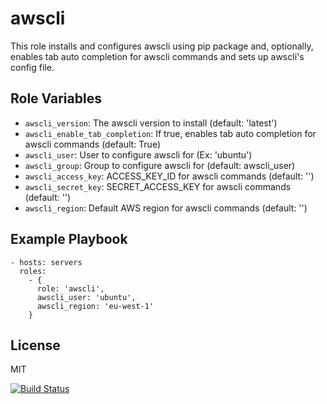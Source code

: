 awscli
======

This role installs and configures awscli using pip package and, optionally, enables tab auto completion for awscli commands and sets up awscli's config file.

Role Variables
--------------

- `awscli_version`: The awscli version to install (default: 'latest')
- `awscli_enable_tab_completion`: If true, enables tab auto completion for awscli commands (default: True)
- `awscli_user`: User to configure awscli for (Ex: 'ubuntu')
- `awscli_group`: Group to configure awscli for (default: awscli_user)
- `awscli_access_key`: ACCESS_KEY_ID for awscli commands (default: '')
- `awscli_secret_key`: SECRET_ACCESS_KEY for awscli commands (default: '')
- `awscli_region`: Default AWS region for awscli commands (default: '')

Example Playbook
----------------

    - hosts: servers
      roles:
        - { 
          role: 'awscli',
          awscli_user: 'ubuntu',
          awscli_region: 'eu-west-1'
        }

License
-------

MIT

[![Build Status](https://travis-ci.org/dpujadas/ansible-role-awscli.svg?branch=master)](https://travis-ci.org/dpujadas/ansible-role-awscli)